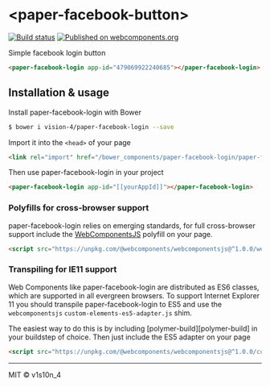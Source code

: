 # &lt;paper-facebook-button&gt;
[![Build status](https://travis-ci.org/vision-4/paper-facebook-button.svg?branch=master)](https://travis-ci.org/vision-4/paper-facebook-button)
[![Published on webcomponents.org](https://img.shields.io/badge/webcomponents.org-published-blue.svg)](https://www.webcomponents.org/element/vision-4/facebook-login-button)

Simple facebook login button

<!--
```
<custom-element-demo>
  <template>
    <script src="https://unpkg.com/@webcomponents/webcomponentsjs@^1.0.0/webcomponents-loader.js"></script>
        <link rel="import" href="../../polymer/polymer.html">
        <link rel="import" href="../paper-facebook-login.html">
    <style is="custom-style">
        #container {
            display: flex;
        }
    </style>
    <dom-bind>
        <template is="dom-bind">
            <paper-facebook-login appid="479069922240685" user="{{user}}"></paper-facebook-login>
            <div style="margin-top: 20px">
                <img src="[[user.picture.data.url]]">
                <div>[[user.first_name]] [[user.last_name]]</div>
                <div>[[user.birthday]]</div>
                <div>[[user.email]]</div>
            </div>
        </template>
    </dom-bind>
    <div id="container">
        <next-code-block></next-code-block>
    </div>
  </template>
</custom-element-demo>
```
-->
```html
<paper-facebook-login app-id="479069922240685"></paper-facebook-login>
```

## Installation & usage

Install paper-facebook-login with Bower

```sh
$ bower i vision-4/paper-facebook-login --save
```

Import it into the `<head>` of your page

```html
<link rel="import" href="/bower_components/paper-facebook-login/paper-facebook-login.html">
```

Then use paper-facebook-login in your project

```html
<paper-facebook-login app-id="[[yourAppId]]"></paper-facebook-login>
```

### Polyfills for cross-browser support

paper-facebook-login relies on emerging standards, for full cross-browser support include the [WebComponentsJS](https://github.com/webcomponents/webcomponentsjs) polyfill on your page.

```html
<script src="https://unpkg.com/@webcomponents/webcomponentsjs@^1.0.0/webcomponents-loader.js"></script>
```

### Transpiling for IE11 support

Web Components like paper-facebook-login are distributed as ES6 classes, which are supported in all evergreen browsers. To support Internet Explorer 11 you should transpile paper-facebook-login to ES5 and use the `webcomponentsjs` `custom-elements-es5-adapter.js` shim. 

The easiest way to do this is by including [polymer-build][polymer-build] in your buildstep of choice. Then just include the ES5 adapter on your page

```html
<script src="https://unpkg.com/@webcomponents/webcomponentsjs@^1.0.0/custom-elements-es5-adapter.js"></script>
```

***

MIT © v1s10n_4

[tag-badge]: https://img.shields.io/github/tag/vision-4/paper-facebook-login.svg
[releases-url]: https://github.com/vision-4/paper-facebook-login/releases
[travis-badge]: https://img.shields.io/travis/vision-4/paper-facebook-login.svg
[travis-url]: https://travis-ci.org/vision-4/paper-facebook-login